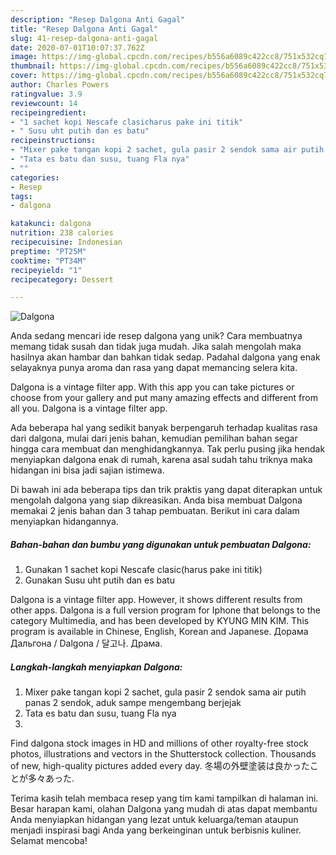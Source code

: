 ```yaml
---
description: "Resep Dalgona Anti Gagal"
title: "Resep Dalgona Anti Gagal"
slug: 41-resep-dalgona-anti-gagal
date: 2020-07-01T10:07:37.762Z
image: https://img-global.cpcdn.com/recipes/b556a6089c422cc8/751x532cq70/dalgona-foto-resep-utama.jpg
thumbnail: https://img-global.cpcdn.com/recipes/b556a6089c422cc8/751x532cq70/dalgona-foto-resep-utama.jpg
cover: https://img-global.cpcdn.com/recipes/b556a6089c422cc8/751x532cq70/dalgona-foto-resep-utama.jpg
author: Charles Powers
ratingvalue: 3.9
reviewcount: 14
recipeingredient:
- "1 sachet kopi Nescafe clasicharus pake ini titik"
- " Susu uht putih dan es batu"
recipeinstructions:
- "Mixer pake tangan kopi 2 sachet, gula pasir 2 sendok sama air putih panas 2 sendok, aduk sampe mengembang berjejak"
- "Tata es batu dan susu, tuang Fla nya"
- ""
categories:
- Resep
tags:
- dalgona

katakunci: dalgona 
nutrition: 238 calories
recipecuisine: Indonesian
preptime: "PT25M"
cooktime: "PT34M"
recipeyield: "1"
recipecategory: Dessert

---
```



![Dalgona](https://img-global.cpcdn.com/recipes/b556a6089c422cc8/751x532cq70/dalgona-foto-resep-utama.jpg)

Anda sedang mencari ide resep dalgona yang unik? Cara membuatnya memang tidak susah dan tidak juga mudah. Jika salah mengolah maka hasilnya akan hambar dan bahkan tidak sedap. Padahal dalgona yang enak selayaknya punya aroma dan rasa yang dapat memancing selera kita.

Dalgona is a vintage filter app. With this app you can take pictures or choose from your gallery and put many amazing effects and different from all you. Dalgona is a vintage filter app.

Ada beberapa hal yang sedikit banyak berpengaruh terhadap kualitas rasa dari dalgona, mulai dari jenis bahan, kemudian pemilihan bahan segar hingga cara membuat dan menghidangkannya. Tak perlu pusing jika hendak menyiapkan dalgona enak di rumah, karena asal sudah tahu triknya maka hidangan ini bisa jadi sajian istimewa.


Di bawah ini ada beberapa tips dan trik praktis yang dapat diterapkan untuk mengolah dalgona yang siap dikreasikan. Anda bisa membuat Dalgona memakai 2 jenis bahan dan 3 tahap pembuatan. Berikut ini cara dalam menyiapkan hidangannya.

<!--inarticleads1-->

##### Bahan-bahan dan bumbu yang digunakan untuk pembuatan Dalgona:

1. Gunakan 1 sachet kopi Nescafe clasic(harus pake ini titik)
1. Gunakan  Susu uht putih dan es batu


Dalgona is a vintage filter app. However, it shows different results from other apps. Dalgona is a full version program for Iphone that belongs to the category Multimedia, and has been developed by KYUNG MIN KIM. This program is available in Chinese, English, Korean and Japanese. Дорама Дальгона / Dalgona / 달고나. Драма. 

<!--inarticleads2-->

##### Langkah-langkah menyiapkan Dalgona:

1. Mixer pake tangan kopi 2 sachet, gula pasir 2 sendok sama air putih panas 2 sendok, aduk sampe mengembang berjejak
1. Tata es batu dan susu, tuang Fla nya
1. 


Find dalgona stock images in HD and millions of other royalty-free stock photos, illustrations and vectors in the Shutterstock collection. Thousands of new, high-quality pictures added every day. 冬場の外壁塗装は良かったことが多々あった. 

Terima kasih telah membaca resep yang tim kami tampilkan di halaman ini. Besar harapan kami, olahan Dalgona yang mudah di atas dapat membantu Anda menyiapkan hidangan yang lezat untuk keluarga/teman ataupun menjadi inspirasi bagi Anda yang berkeinginan untuk berbisnis kuliner. Selamat mencoba!
